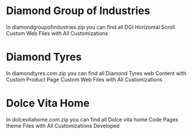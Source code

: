 # Diamond Group of Industries
In diamondgroupofindustries.zip you can find all DGI Horizontal Scroll Custom Web Files with All Customizations

# Diamond Tyres
In diamondtyres.com.zip you can find all Diamond Tyres web Content with Custom Product Page Custom Web Files with All Customizations

# Dolce Vita Home
In dolcevitahome.com.zip you can find all Dolce vita home Code Pages theme Files with All Customizations Developed

